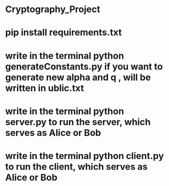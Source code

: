 # Cryptography_Project

# pip install requirements.txt
# write in the terminal python generateConstants.py if you want to generate new alpha and q , will be written in ublic.txt 
# write in the terminal python server.py to run the server, which serves as Alice or Bob 
# write in the terminal python client.py to run the client, which serves as Alice or Bob 